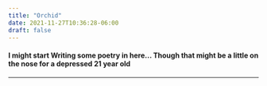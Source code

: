 ```yaml
---
title: "Orchid"
date: 2021-11-27T10:36:28-06:00
draft: false
---
```


#### I might start Writing some poetry in here... Though that might be a little on the nose for a depressed 21 year old
____